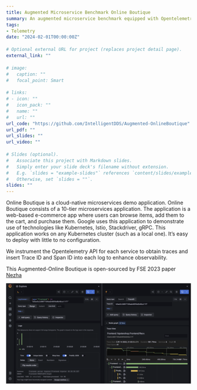 ```yaml
---
title: Augmented Microservice Benchmark Online Boutique
summary: An augmented microservice benchmark equipped with Opentelemetry.
tags:
- Telemetry
date: "2024-02-01T00:00:00Z"

# Optional external URL for project (replaces project detail page).
external_link: ""

# image:
#   caption: ""
#   focal_point: Smart

# links: 
# - icon: ""
#   icon_pack: ""
#   name: ""
#   url: ""
url_code: "https://github.com/IntelligentDDS/Augmented-OnlineBoutique"
url_pdf: ""
url_slides: ""
url_video: ""

# Slides (optional).
#   Associate this project with Markdown slides.
#   Simply enter your slide deck's filename without extension.
#   E.g. `slides = "example-slides"` references `content/slides/example-slides.md`.
#   Otherwise, set `slides = ""`.
slides: ""
---
```


Online Boutique is a cloud-native microservices demo application. Online Boutique consists of a 10-tier microservices application. The application is a web-based e-commerce app where users can browse items, add them to the cart, and purchase them. Google uses this application to demonstrate use of technologies like Kubernetes, Istio, Stackdriver, gRPC. This application works on any Kubernetes cluster (such as a local one). It’s easy to deploy with little to no configuration.

We  instrument the Opentelemetry API for each service to obtain traces and insert Trace ID and Span ID into each log to enhance observability.

This Augmented-Online Boutique is open-sourced by FSE 2023 paper [Nezha](https://yuxiaoba.github.io/publication/nezha23/)

![tracing](./tracing.png)